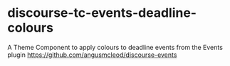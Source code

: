 # discourse-tc-events-deadline-colours
A Theme Component to apply colours to deadline events from the Events plugin https://github.com/angusmcleod/discourse-events
